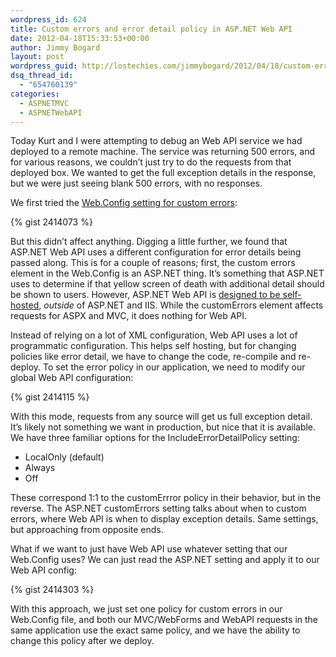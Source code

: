 ```yaml
---
wordpress_id: 624
title: Custom errors and error detail policy in ASP.NET Web API
date: 2012-04-18T15:33:53+00:00
author: Jimmy Bogard
layout: post
wordpress_guid: http://lostechies.com/jimmybogard/2012/04/18/custom-errors-and-error-detail-policy-in-asp-net-web-api/
dsq_thread_id:
  - "654760139"
categories:
  - ASPNETMVC
  - ASPNETWebAPI
---
```

Today Kurt and I were attempting to debug an Web API service we had deployed to a remote machine. The service was returning 500 errors, and for various reasons, we couldn’t just try to do the requests from that deployed box. We wanted to get the full exception details in the response, but we were just seeing blank 500 errors, with no responses.

We first tried the [Web.Config setting for custom errors](http://msdn.microsoft.com/en-us/library/h0hfz6fc.aspx):

{% gist 2414073 %}

But this didn’t affect anything. Digging a little further, we found that ASP.NET Web API uses a different configuration for error details being passed along. This is for a couple of reasons; first, the custom errors element in the Web.Config is an ASP.NET thing. It’s something that ASP.NET uses to determine if that yellow screen of death with additional detail should be shown to users. However, ASP.NET Web API is [designed to be self-hosted](http://www.asp.net/web-api/overview/hosting-aspnet-web-api/self-host-a-web-api), _outside_ of ASP.NET and IIS. While the customErrors element affects requests for ASPX and MVC, it does nothing for Web API.

Instead of relying on a lot of XML configuration, Web API uses a lot of programmatic configuration. This helps self hosting, but for changing policies like error detail, we have to change the code, re-compile and re-deploy. To set the error policy in our application, we need to modify our global Web API configuration:

{% gist 2414115 %}

With this mode, requests from any source will get us full exception detail. It’s likely not something we want in production, but nice that it is available. We have three familiar options for the IncludeErrorDetailPolicy setting:

  * LocalOnly (default)
  * Always
  * Off

These correspond 1:1 to the customErrror policy in their behavior, but in the reverse. The ASP.NET customErrors setting talks about when to custom errors, where Web API is when to display exception details. Same settings, but approaching from opposite ends.

What if we want to just have Web API use whatever setting that our Web.Config uses? We can just read the ASP.NET setting and apply it to our Web API config:

{% gist 2414303 %}

With this approach, we just set one policy for custom errors in our Web.Config file, and both our MVC/WebForms and WebAPI requests in the same application use the exact same policy, and we have the ability to change this policy after we deploy.